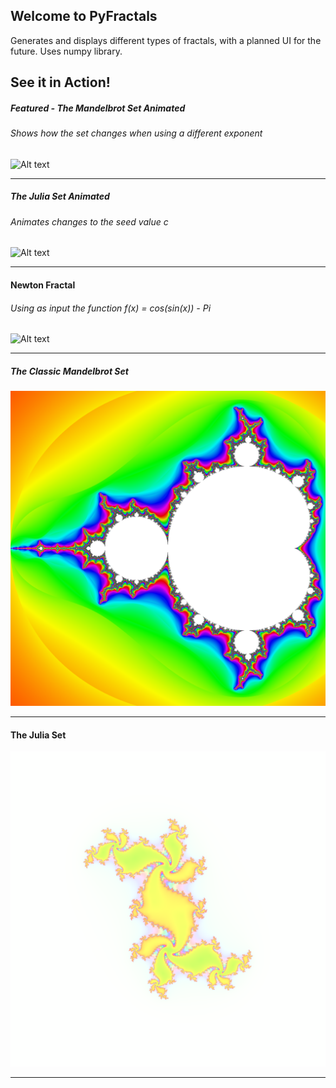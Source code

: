 ## Welcome to PyFractals

Generates and displays different types of fractals, with a planned UI for the future.
Uses numpy library.

## See it in Action!

##### Featured - The Mandelbrot Set Animated
###### Shows how the set changes when using a different exponent

![Alt text](/sample_pics/Featured.gif?raw=true "Featured")

---

##### The Julia Set Animated
###### Animates changes to the seed value *c*

![Alt text](/sample_pics/Julia.gif?raw=true "Featured")

---

#### Newton Fractal
###### Using as input the function *f(x) = cos(sin(x)) - Pi*

![Alt text](/sample_pics/NewtonTrigFunc.png?raw=true "Newton Fractal")

---

##### The Classic Mandelbrot Set

![Alt text](/sample_pics/MandelbrotRecolor1.png?raw=true "Mandelbrot")

---

#### The Julia Set

![Alt text](/sample_pics/Julia.png?raw=true "The Julia Set")

---
